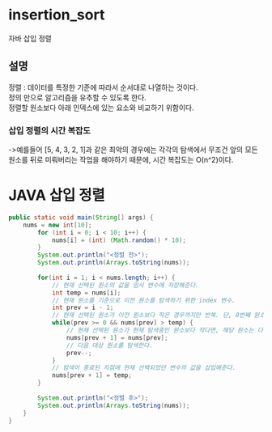 # insertion_sort
자바 삽입 정렬
## 설명
정렬 : 데이터를 특정한 기준에 따라서 순서대로 나열하는 것이다.<br>
정의 만으로 알고리즘을 유추할 수 있도록 한다.<br>
정렬할 원소보다 아래 인덱스에 있는 요소와 비교하기 위함이다.<br>
### 삽입 정렬의 시간 복잡도
->예를들어 [5, 4, 3, 2, 1]과 같은 최악의 경우에는 각각의 탐색에서 무조건 앞의 모든 원소를 뒤로 미뤄버리는 작업을 해야하기 때문에, 시간 복잡도는 O(n^2)이다.
# JAVA 삽입 정렬
```java
public static void main(String[] args) {
	nums = new int[10];
		for (int i = 0; i < 10; i++) {
			nums[i] = (int) (Math.random() * 10);
		}
		System.out.println("<정렬 전>");
		System.out.println(Arrays.toString(nums));
		
		for(int i = 1; i < nums.length; i++) {
			// 현재 선택된 원소의 값을 임시 변수에 저장해준다.
			int temp = nums[i];
			// 현재 원소를 기준으로 이전 원소를 탐색하기 위한 index 변수.
			int prev = i - 1;
			// 현재 선택된 원소가 이전 원소보다 작은 경우까지만 반복. 단, 0번째 원소까지만 비교한다.
			while(prev >= 0 && nums[prev] > temp) {
				// 현재 선택된 원소가 현재 탐색중인 원소보다 작다면, 해당 원소는 다음 인덱스로 미뤄버린다.
				nums[prev + 1] = nums[prev];
				// 다음 대상 원소를 탐색한다.
				prev--;
			}
			// 탐색이 종료된 지점에 현재 선택되었던 변수의 값을 삽입해준다.
			nums[prev + 1] = temp;
		}
		
		System.out.println("<정렬 후>");
		System.out.println(Arrays.toString(nums));
	}
}
```
